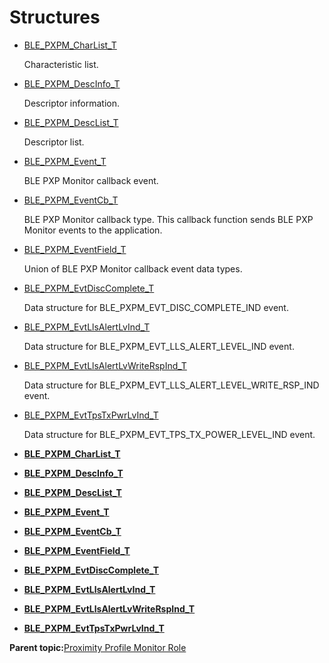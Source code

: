 # Structures

-   [BLE\_PXPM\_CharList\_T](GUID-652877E4-9C06-4E6C-82E6-13D814877EDF.md)

    Characteristic list.

-   [BLE\_PXPM\_DescInfo\_T](GUID-03181892-0135-4307-BB13-1B3F062B030E.md)

    Descriptor information.

-   [BLE\_PXPM\_DescList\_T](GUID-B72A2CBC-04F8-45B6-90B0-A10E48589898.md)

    Descriptor list.

-   [BLE\_PXPM\_Event\_T](GUID-33A31F88-780D-4154-84F7-C36C08EEA171.md)

    BLE PXP Monitor callback event.

-   [BLE\_PXPM\_EventCb\_T](GUID-66AEFD14-8A3F-4265-A2FB-303A15B6BB2F.md)

    BLE PXP Monitor callback type. This callback function sends BLE PXP Monitor events to the application.

-   [BLE\_PXPM\_EventField\_T](GUID-7253957B-D1BE-4E0B-82C7-4396A44C60DC.md)

    Union of BLE PXP Monitor callback event data types.

-   [BLE\_PXPM\_EvtDiscComplete\_T](GUID-28A3ED97-E207-4CFD-A060-0129DD1E8751.md)

    Data structure for BLE\_PXPM\_EVT\_DISC\_COMPLETE\_IND event.

-   [BLE\_PXPM\_EvtLlsAlertLvInd\_T](GUID-31BF6CA6-D9C5-41B3-87ED-DD72CB4C45DA.md)

    Data structure for BLE\_PXPM\_EVT\_LLS\_ALERT\_LEVEL\_IND event.

-   [BLE\_PXPM\_EvtLlsAlertLvWriteRspInd\_T](GUID-D83EFB4F-BD5D-49C4-9C63-BA6BC53830E6.md)

    Data structure for BLE\_PXPM\_EVT\_LLS\_ALERT\_LEVEL\_WRITE\_RSP\_IND event.

-   [BLE\_PXPM\_EvtTpsTxPwrLvInd\_T](GUID-AD2FA46B-5956-4EC8-B08C-75999D6BB301.md)

    Data structure for BLE\_PXPM\_EVT\_TPS\_TX\_POWER\_LEVEL\_IND event.


-   **[BLE\_PXPM\_CharList\_T](GUID-652877E4-9C06-4E6C-82E6-13D814877EDF.md)**  

-   **[BLE\_PXPM\_DescInfo\_T](GUID-03181892-0135-4307-BB13-1B3F062B030E.md)**  

-   **[BLE\_PXPM\_DescList\_T](GUID-B72A2CBC-04F8-45B6-90B0-A10E48589898.md)**  

-   **[BLE\_PXPM\_Event\_T](GUID-33A31F88-780D-4154-84F7-C36C08EEA171.md)**  

-   **[BLE\_PXPM\_EventCb\_T](GUID-66AEFD14-8A3F-4265-A2FB-303A15B6BB2F.md)**  

-   **[BLE\_PXPM\_EventField\_T](GUID-7253957B-D1BE-4E0B-82C7-4396A44C60DC.md)**  

-   **[BLE\_PXPM\_EvtDiscComplete\_T](GUID-28A3ED97-E207-4CFD-A060-0129DD1E8751.md)**  

-   **[BLE\_PXPM\_EvtLlsAlertLvInd\_T](GUID-31BF6CA6-D9C5-41B3-87ED-DD72CB4C45DA.md)**  

-   **[BLE\_PXPM\_EvtLlsAlertLvWriteRspInd\_T](GUID-D83EFB4F-BD5D-49C4-9C63-BA6BC53830E6.md)**  

-   **[BLE\_PXPM\_EvtTpsTxPwrLvInd\_T](GUID-AD2FA46B-5956-4EC8-B08C-75999D6BB301.md)**  


**Parent topic:**[Proximity Profile Monitor Role](GUID-47722FB5-36D7-4844-BCB6-700CF4B19291.md)


